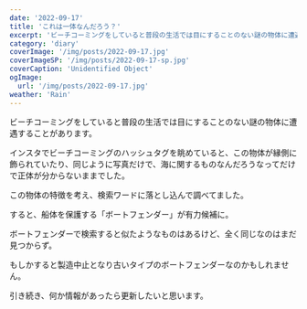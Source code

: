 ```yaml
---
date: '2022-09-17'
title: 'これは一体なんだろう？'
excerpt: 'ビーチコーミングをしていると普段の生活では目にすることのない謎の物体に遭遇することがあります。'
category: 'diary'
coverImage: '/img/posts/2022-09-17.jpg'
coverImageSP: '/img/posts/2022-09-17-sp.jpg'
coverCaption: 'Unidentified Object'
ogImage:
  url: '/img/posts/2022-09-17.jpg'
weather: 'Rain'
---
```


ビーチコーミングをしていると普段の生活では目にすることのない謎の物体に遭遇することがあります。

インスタでビーチコーミングのハッシュタグを眺めていると、この物体が縁側に飾られていたり、同じように写真だけで、海に関するものなんだろうなってだけで正体が分からないままでした。

この物体の特徴を考え、検索ワードに落とし込んで調べてました。

すると、船体を保護する「ボートフェンダー」が有力候補に。

ボートフェンダーで検索すると似たようなものはあるけど、全く同じなのはまだ見つからず。

もしかすると製造中止となり古いタイプのボートフェンダーなのかもしれません。

引き続き、何か情報があったら更新したいと思います。

